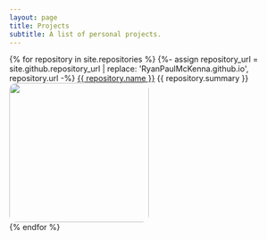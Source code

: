 ```yaml
---
layout: page
title: Projects
subtitle: A list of personal projects.
---
```


{% for repository in site.repositories %}
    {%- assign repository_url =  site.github.repository_url | replace: 'RyanPaulMcKenna.github.io', repository.url -%}
    [{{ repository.name }}]({{repository_url}}) {{ repository.summary }}
    <img src="{{repository.image}}" style="display:block;width:250px;border-radius:5%;"  /> 
{% endfor %}
